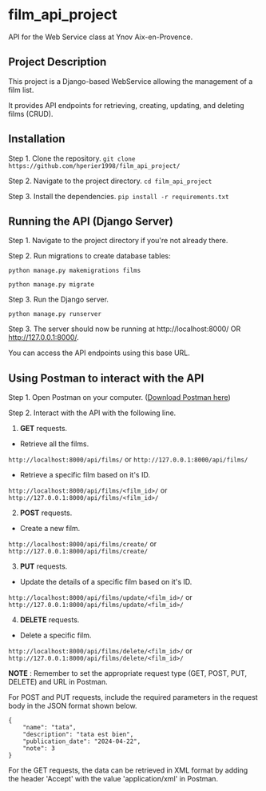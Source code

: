 # film_api_project
API for the Web Service class at Ynov Aix-en-Provence.

## Project Description
This project is a Django-based WebService allowing the management of a film list.

It provides API endpoints for retrieving, creating, updating, and deleting films (CRUD).

## Installation
Step 1. Clone the repository.
```git clone https://github.com/hperier1998/film_api_project/```

Step 2. Navigate to the project directory. 
```cd film_api_project```

Step 3. Install the dependencies.
```pip install -r requirements.txt```

## Running the API (Django Server)
Step 1. Navigate to the project directory if you're not already there. 

Step 2. Run migrations to create database tables:

```python manage.py makemigrations films```

```python manage.py migrate```


Step 3. Run the Django server.

```python manage.py runserver```

Step 3. The server should now be running at http://localhost:8000/ OR http://127.0.0.1:8000/.

You can access the API endpoints using this base URL.

## Using Postman to interact with the API
Step 1. Open Postman on your computer. ([Download Postman here](https://www.postman.com/downloads/)) <br/>

Step 2. Interact with the API with the following line.
1. **GET** requests.
* Retrieve all the films.

```http://localhost:8000/api/films/``` or ```http://127.0.0.1:8000/api/films/```

* Retrieve a specific film based on it's ID.

```http://localhost:8000/api/films/<film_id>/``` or ```http://127.0.0.1:8000/api/films/<film_id>/```

2. **POST** requests.
* Create a new film.

```http://localhost:8000/api/films/create/``` or ```http://127.0.0.1:8000/api/films/create/```

3. **PUT** requests.
* Update the details of a specific film based on it's ID.

```http://localhost:8000/api/films/update/<film_id>/``` or ```http://127.0.0.1:8000/api/films/update/<film_id>/```


4. **DELETE** requests.
* Delete a specific film.

```http://localhost:8000/api/films/delete/<film_id>/``` or ```http://127.0.0.1:8000/api/films/delete/<film_id>/```


**NOTE** : Remember to set the appropriate request type (GET, POST, PUT, DELETE) and URL in Postman. 

For POST and PUT requests, include the required parameters in the request body in the JSON format shown below.
```
{
    "name": "tata",
    "description": "tata est bien",
    "publication_date": "2024-04-22",
    "note": 3
}
```

For the GET requests, the data can be retrieved in XML format by adding the header 'Accept' with the value 'application/xml' in Postman.
